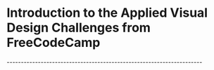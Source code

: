 <h1>Introduction to the Applied Visual Design Challenges
 from FreeCodeCamp </h1>
<p>---------------------------------------------------------------------</p>

